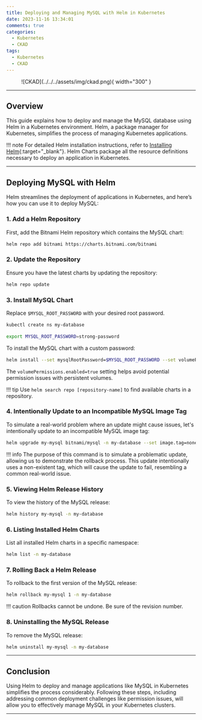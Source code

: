 ```yaml
---
title: Deploying and Managing MySQL with Helm in Kubernetes
date: 2023-11-16 13:34:01
comments: true
categories: 
  - Kubernetes
  - CKAD
tags: 
  - Kubernetes
  - CKAD
---
```


<!-- markdownlint-disable MD033 -->
<figure markdown="span">
  ![CKAD](../../../assets/img/ckad.png){ width="300" }
</figure>

---

## Overview

This guide explains how to deploy and manage the MySQL database using Helm in a Kubernetes environment. Helm, a package manager for Kubernetes, simplifies the process of managing Kubernetes applications.

!!! note
    For detailed Helm installation instructions, refer to [Installing Helm](https://helm.sh/docs/intro/install/){:target="_blank"}. Helm Charts package all the resource definitions necessary to deploy an application in Kubernetes.

---

## Deploying MySQL with Helm

Helm streamlines the deployment of applications in Kubernetes, and here’s how you can use it to deploy MySQL:

### 1. Add a Helm Repository

First, add the Bitnami Helm repository which contains the MySQL chart:

```bash
helm repo add bitnami https://charts.bitnami.com/bitnami
```

### 2. Update the Repository

Ensure you have the latest charts by updating the repository:

```bash
helm repo update
```

### 3. Install MySQL Chart

Replace `$MYSQL_ROOT_PASSWORD` with your desired root password.

```bash
kubectl create ns my-database
```

```bash
export MYSQL_ROOT_PASSWORD=strong-password
```

To install the MySQL chart with a custom password:

```bash
helm install --set mysqlRootPassword=$MYSQL_ROOT_PASSWORD --set volumePermissions.enabled=true -n my-database my-mysql bitnami/mysql
```

The `volumePermissions.enabled=true` setting helps avoid potential permission issues with persistent volumes.

!!! tip
    Use `helm search repo [repository-name]` to find available charts in a repository.

### 4. Intentionally Update to an Incompatible MySQL Image Tag

To simulate a real-world problem where an update might cause issues, let's intentionally update to an incompatible MySQL image tag:

```bash
helm upgrade my-mysql bitnami/mysql -n my-database --set image.tag=nonexistent
```

!!! info
    The purpose of this command is to simulate a problematic update, allowing us to demonstrate the rollback process. This update intentionally uses a non-existent tag, which will cause the update to fail, resembling a common real-world issue.

### 5. Viewing Helm Release History

To view the history of the MySQL release:

```bash
helm history my-mysql -n my-database
```

### 6. Listing Installed Helm Charts

List all installed Helm charts in a specific namespace:

```bash
helm list -n my-database
```

### 7. Rolling Back a Helm Release

To rollback to the first version of the MySQL release:

```bash
helm rollback my-mysql 1 -n my-database
```

!!! caution
    Rollbacks cannot be undone. Be sure of the revision number.

### 8. Uninstalling the MySQL Release

To remove the MySQL release:

```bash
helm uninstall my-mysql -n my-database
```

---

## Conclusion

Using Helm to deploy and manage applications like MySQL in Kubernetes simplifies the process considerably. Following these steps, including addressing common deployment challenges like permission issues, will allow you to effectively manage MySQL in your Kubernetes clusters.

---
